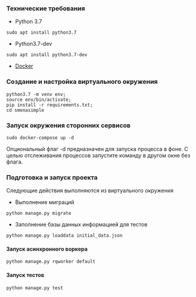 ### Технические требования

* Python 3.7 
```
sudo apt install python3.7
```
* Python3.7-dev 
```
sudo apt install python3.7-dev
```
* [Docker] 

### Создание и настройка виртуального окружения
```
python3.7 -m venv env;
source env/bin/activate;
pip install -r requirements.txt;
cd smenasimple
```


### Запуск окружения сторонних сервисов

```
sudo docker-compose up -d
```
Опциональный флаг -d предназначен для запуска процесса в фоне. С целью отслеживания процессов запустите команду в другом
 окне без флага.

### Подготовка и запуск проекта
Следующие действия выполняются из виртуального окружения

* Выполнение миграций
```
python manage.py migrate
```
* Заполнение базы данных информацией для тестов
```
python manage.py loaddata initial_data.json
```
#### Запуск асинхронного воркера
```
python manage.py rqworker default
```
#### Запуск тестов
```
python manage.py test
```

[Docker]: https://www.docker.com/get-started